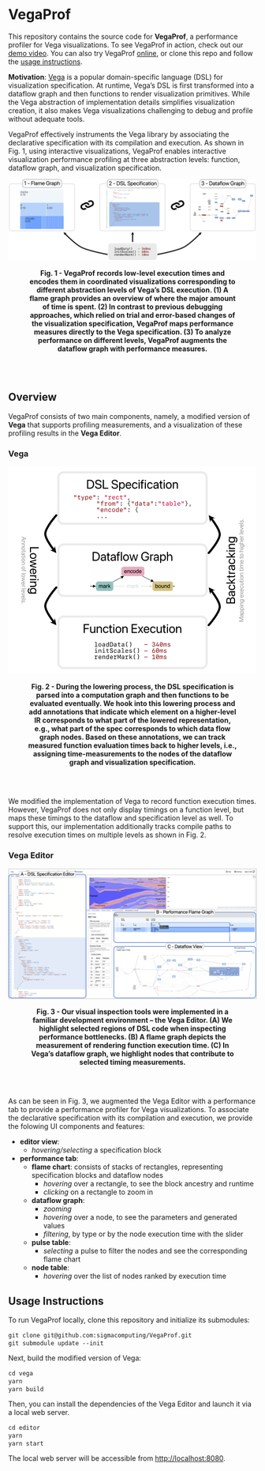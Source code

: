 # VegaProf

This repository contains the source code for **VegaProf**, a performance profiler for Vega visualizations.
To see VegaProf in action, check out our [demo video](https://drive.google.com/file/d/1RblCu4f-cg2AUKqVSEMm4JtHhKg4DgDM/view?usp=sharing).
You can also try VegaProf [online](https://sigmacomputing.github.io/VegaProf), or clone this repo and follow the [usage instructions](#usage-instructions).

**Motivation**:
[Vega](https://github.com/vega/vega) is a popular domain-specific language (DSL) for visualization specification.
At runtime, Vega’s DSL is first transformed into a dataflow graph and then functions to render visualization primitives.
While the Vega abstraction of implementation details simplifies visualization creation, it also makes Vega visualizations challenging to debug and profile without adequate tools.

VegaProf effectively instruments the Vega library by associating the declarative specification with its compilation and execution.
As shown in Fig. 1, using interactive visualizations, VegaProf enables interactive visualization performance profiling at three abstraction levels: function, dataflow graph, and visualization specification.

![application](/misc/teaser_flat.png)

<figure>
  <figcaption align = "center">
    <b>
      Fig. 1 - VegaProf records low-level execution times and encodes them in coordinated visualizations corresponding to different abstraction levels of Vega’s DSL execution.
      (1) A flame graph provides an overview of where the major amount of time is spent.
      (2) In contrast to previous debugging approaches, which relied on trial and error-based changes of the visualization specification, VegaProf maps performance measures directly to the Vega specification.
      (3) To analyze performance on different levels, VegaProf augments the dataflow graph with performance measures.
    </b>
  </figcaption>
</figure>

<br />
<br />

## Overview

VegaProf consists of two main components, namely, a modified version of **Vega** that supports profiling measurements, and a visualization of these profiling results in the **Vega Editor**.

### Vega

![application](/misc/Mapping.png)

<figure>
  <figcaption align = "center">
    <b>
      Fig. 2 - During the lowering process, the DSL specification is parsed into a computation graph and then functions to be evaluated eventually.
      We hook into this lowering process and add annotations that indicate which element on a higher-level IR corresponds to what part of the lowered representation, e.g., what part of the spec corresponds to which data flow graph nodes.
      Based on these annotations, we can track measured function evaluation times back to higher levels, i.e., assigning time-measurements to the nodes of the dataflow graph and visualization specification.
    </b>
  </figcaption>
</figure>

<br />
<br />

We modified the implementation of Vega to record function execution times.
However, VegaProf does not only display timings on a function level, but maps these timings to the dataflow and specification level as well.
To support this, our implementation additionally tracks compile paths to resolve execution times on multiple levels as shown in Fig. 2.

### Vega Editor

![application](/misc/application.png)

<figure>
  <figcaption align = "center">
    <b>
      Fig. 3 - Our visual inspection tools were implemented in a familiar development environment – the Vega Editor.
      (A) We highlight selected regions of DSL code when inspecting performance bottlenecks.
      (B) A flame graph depicts the measurement of rendering function execution time.
      (C) In Vega’s dataflow graph, we highlight nodes that contribute to selected timing measurements.
    </b>
  </figcaption>
</figure>

<br />
<br />

As can be seen in Fig. 3, we augmented the Vega Editor with a performance tab to provide a performance profiler for Vega visualizations. To associate the declarative specification with its compilation and execution, we provide the folowing UI components and features:

- **editor view**:
  - _hovering/selecting_ a specification block
- **performance tab**:
  - **flame chart**: consists of stacks of rectangles, representing specification blocks and dataflow nodes
    - _hovering_ over a rectangle, to see the block ancestry and runtime
    - _clicking_ on a rectangle to zoom in
  - **dataflow graph**:
    - _zooming_
    - _hovering_ over a node, to see the parameters and generated values
    - _filtering_, by type or by the node execution time with the slider
  - **pulse table**:
    - _selecting_ a pulse to filter the nodes and see the corresponding flame chart
  - **node table**:
    - _hovering_ over the list of nodes ranked by execution time

## Usage Instructions

To run VegaProf locally, clone this repository and initialize its submodules:

```
git clone git@github.com:sigmacomputing/VegaProf.git
git submodule update --init
```

Next, build the modified version of Vega:

```
cd vega
yarn
yarn build
```

Then, you can install the dependencies of the Vega Editor and launch it via a local web server.

```
cd editor
yarn
yarn start
```

The local web server will be accessible from [http://localhost:8080](http://localhost:8080).
